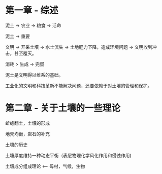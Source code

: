 # 第一章 - 综述

泥土 -> 农业 -> 粮食 -> 活命

泥土 -> 重要

文明 -> 开采土壤 -> 水土流失 -> 土地肥力下降，造成环境问题 -> 文明收到冲击，甚至覆灭。

消耗 > 生成 -> 完蛋

泥土是文明得以维系的基础。

工业化的文明和科技革新不能解决问题，还要依赖于对土壤的管理和保护。

# 第二章 - 关于土壤的一些理论

蚯蚓翻土，土壤的形成

地壳均衡，岩石的补充

土壤的历史

土壤厚度维持一种动态平衡（表层物理化学风化作用和侵蚀作用)

土壤成分组成理论 <-- 母材，气候，生物









